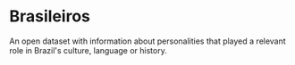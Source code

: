 # Brasileiros
An open dataset with information about personalities that played a relevant role in Brazil's culture, language or history.
